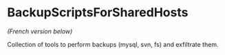 # BackupScriptsForSharedHosts

*(French version below)*

Collection of tools to perform backups (mysql, svn, fs) and exfiltrate them.


